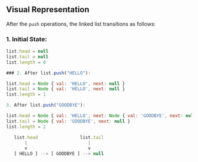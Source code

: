 ## Visual Representation

After the `push` operations, the linked list transitions as follows:

### 1. Initial State:
```javascript
list.head = null
list.tail = null
list.length = 0

### 2. After list.push("HELLO"):

list.head = Node { val: 'HELLO', next: null }
list.tail = Node { val: 'HELLO', next: null }
list.length = 1

3. After list.push("GOODBYE"):

list.head = Node { val: 'HELLO', next: Node { val: 'GOODBYE', next: null } }
list.tail = Node { val: 'GOODBYE', next: null }
list.length = 2

   list.head                list.tail
       |                       |
       v                       v
   [ HELLO ] --> [ GOODBYE ] --> null



